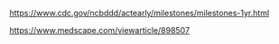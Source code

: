 https://www.cdc.gov/ncbddd/actearly/milestones/milestones-1yr.html

https://www.medscape.com/viewarticle/898507